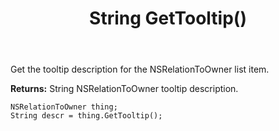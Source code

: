 ﻿---
uid: crmscript_ref_NSRelationToOwner_GetTooltip
title: String GetTooltip()
intellisense: NSRelationToOwner.GetTooltip
keywords: NSRelationToOwner, GetTooltip
so.topic: reference
---

Get the tooltip description for the NSRelationToOwner list item.

**Returns:** String NSRelationToOwner tooltip description.

```crmscript
NSRelationToOwner thing;
String descr = thing.GetTooltip();
```


